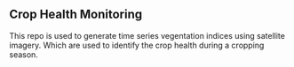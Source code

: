 ## Crop Health Monitoring

This repo is used to generate time series vegentation indices using satellite imagery. Which are used to identify the crop health during a cropping season. 
